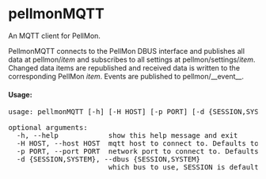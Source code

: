 pellmonMQTT
===========

An MQTT client for PellMon.

PellmonMQTT connects to the PellMon DBUS interface and publishes all data at pellmon/_item_ and subscribes to all settings at pellmon/settings/_item_. Changed data items are republished and received data is written to the corresponding PellMon _item_. Events are published to pellmon/\_\_event\_\_.


#### Usage:
<pre>usage: pellmonMQTT [-h] [-H HOST] [-p PORT] [-d {SESSION,SYSTEM}]

optional arguments:
  -h, --help            show this help message and exit
  -H HOST, --host HOST  mqtt host to connect to. Defaults to localhost
  -p PORT, --port PORT  network port to connect to. Defaults to 1883
  -d {SESSION,SYSTEM}, --dbus {SESSION,SYSTEM}
                        which bus to use, SESSION is default</pre>

